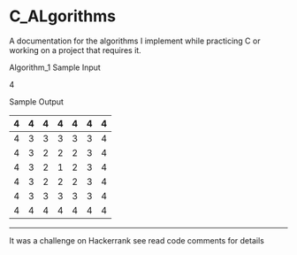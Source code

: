 # C_ALgorithms
A documentation for the algorithms I implement while practicing C or working on a project that requires it.

Algorithm_1
Sample Input 

4

Sample Output 

| 4 | 4 | 4 | 4 | 4 | 4 | 4 |
|---|---|---|---|---|---|---|
| 4 | 3 | 3 | 3 | 3 | 3 | 4 |
| 4 | 3 | 2 | 2 | 2 | 3 | 4 |
| 4 | 3 | 2 | 1 | 2 | 3 | 4 |
| 4 | 3 | 2 | 2 | 2 | 3 | 4 |
| 4 | 3 | 3 | 3 | 3 | 3 | 4 |
| 4 | 4 | 4 | 4 | 4 | 4 | 4 |

---------------------------------------
It was a challenge on Hackerrank see read code comments for details 
